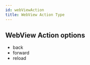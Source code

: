 ```yaml
---
id: webViewAction
title: WebView Action Type
---
```


## WebView Action options

- back
- forward
- reload
